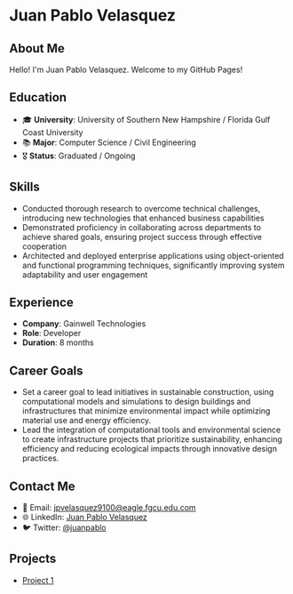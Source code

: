 # Juan Pablo Velasquez

## About Me
Hello! I'm Juan Pablo Velasquez. Welcome to my GitHub Pages!

## Education
- 🎓 **University**: University of Southern New Hampshire / Florida Gulf Coast University
- 📚 **Major**: Computer Science / Civil Engineering
- 🎖 **Status**: Graduated / Ongoing

## Skills
- Conducted thorough research to overcome technical challenges, introducing new technologies that enhanced business capabilities
- Demonstrated proficiency in collaborating across departments to achieve shared goals, ensuring project success through effective cooperation
- Architected and deployed enterprise applications using object-oriented and functional programming techniques, significantly improving system adaptability and user engagement

## Experience
- **Company**: Gainwell Technologies
- **Role**: Developer
- **Duration**: 8 months

## Career Goals
- Set a career goal to lead initiatives in sustainable construction, using computational models and simulations to design buildings and infrastructures that minimize environmental impact while optimizing material use and energy efficiency.
- Lead the integration of computational tools and environmental science to create infrastructure projects that prioritize sustainability, enhancing efficiency and reducing ecological impacts through innovative design practices.

## Contact Me
- 📧 Email: [jpvelasquez9100@eagle.fgcu.edu.com]()
- 🌐 LinkedIn: [Juan Pablo Velasquez]()
- 🐦 Twitter: [@juanpablo]()

## Projects
- [Project 1]([https://github.com/yourusername/project1](https://github.com/Jpex131/my-mean-project))

